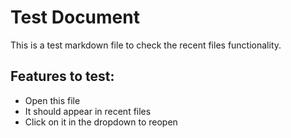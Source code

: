 # Test Document

This is a test markdown file to check the recent files functionality.

## Features to test:
- Open this file
- It should appear in recent files
- Click on it in the dropdown to reopen
